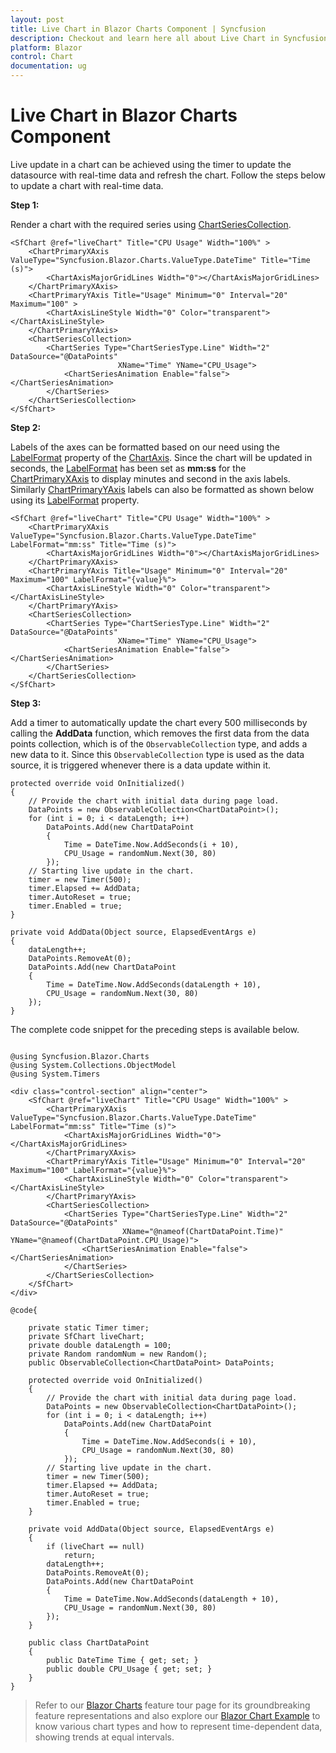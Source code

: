 ```yaml
---
layout: post
title: Live Chart in Blazor Charts Component | Syncfusion
description: Checkout and learn here all about Live Chart in Syncfusion Blazor Charts component and much more details.
platform: Blazor
control: Chart
documentation: ug
---
```


<!-- markdownlint-disable MD036 -->

# Live Chart in Blazor Charts Component

Live update in a chart can be achieved using the timer to update the datasource with real-time data and refresh the chart. Follow the steps below to update a chart with real-time data.

**Step 1:**

Render a chart with the required series using [ChartSeriesCollection](https://help.syncfusion.com/cr/blazor/Syncfusion.Blazor.Charts.ChartSeriesCollection.html).

```cshtml
<SfChart @ref="liveChart" Title="CPU Usage" Width="100%" >
    <ChartPrimaryXAxis ValueType="Syncfusion.Blazor.Charts.ValueType.DateTime" Title="Time (s)">
        <ChartAxisMajorGridLines Width="0"></ChartAxisMajorGridLines>
    </ChartPrimaryXAxis>
    <ChartPrimaryYAxis Title="Usage" Minimum="0" Interval="20" Maximum="100" >
        <ChartAxisLineStyle Width="0" Color="transparent"></ChartAxisLineStyle>
    </ChartPrimaryYAxis>
    <ChartSeriesCollection>
        <ChartSeries Type="ChartSeriesType.Line" Width="2" DataSource="@DataPoints"
                        XName="Time" YName="CPU_Usage">
            <ChartSeriesAnimation Enable="false"></ChartSeriesAnimation>
        </ChartSeries>
    </ChartSeriesCollection>
</SfChart>
```

**Step 2:**

Labels of the axes can be formatted based on our need using the [LabelFormat](https://help.syncfusion.com/cr/blazor/Syncfusion.Blazor.Charts.ChartCommonAxis.html#Syncfusion_Blazor_Charts_ChartCommonAxis_Format) property of the [ChartAxis](https://help.syncfusion.com/cr/blazor/Syncfusion.Blazor.Charts.ChartAxis.html). Since the chart will be updated in seconds, the [LabelFormat](https://help.syncfusion.com/cr/blazor/Syncfusion.Blazor.Charts.ChartCommonAxis.html#Syncfusion_Blazor_Charts_ChartCommonAxis_Format) has been set as **mm:ss** for the [ChartPrimaryXAxis](https://help.syncfusion.com/cr/blazor/Syncfusion.Blazor.Charts.ChartPrimaryXAxis.html) to display minutes and second in the axis labels. Similarly [ChartPrimaryYAxis](https://help.syncfusion.com/cr/blazor/Syncfusion.Blazor.Charts.ChartPrimaryYAxis.html) labels can also be formatted as shown below using its [LabelFormat](https://help.syncfusion.com/cr/blazor/Syncfusion.Blazor.Charts.ChartCommonAxis.html#Syncfusion_Blazor_Charts_ChartCommonAxis_Format) property.

```cshtml
<SfChart @ref="liveChart" Title="CPU Usage" Width="100%" >
    <ChartPrimaryXAxis ValueType="Syncfusion.Blazor.Charts.ValueType.DateTime" LabelFormat="mm:ss" Title="Time (s)">
        <ChartAxisMajorGridLines Width="0"></ChartAxisMajorGridLines>
    </ChartPrimaryXAxis>
    <ChartPrimaryYAxis Title="Usage" Minimum="0" Interval="20" Maximum="100" LabelFormat="{value}%">
        <ChartAxisLineStyle Width="0" Color="transparent"></ChartAxisLineStyle>
    </ChartPrimaryYAxis>
    <ChartSeriesCollection>
        <ChartSeries Type="ChartSeriesType.Line" Width="2" DataSource="@DataPoints"
                        XName="Time" YName="CPU_Usage">
            <ChartSeriesAnimation Enable="false"></ChartSeriesAnimation>
        </ChartSeries>
    </ChartSeriesCollection>
</SfChart>
```

**Step 3:**

Add a timer to automatically update the chart every 500 milliseconds by calling the **AddData** function, which removes the first data from the data points collection, which is of the `ObservableCollection` type, and adds a new data to it. Since this `ObservableCollection` type is used as the data source, it is triggered whenever there is a data update within it.

```cshtml
protected override void OnInitialized()
{
    // Provide the chart with initial data during page load.
    DataPoints = new ObservableCollection<ChartDataPoint>();
    for (int i = 0; i < dataLength; i++)
        DataPoints.Add(new ChartDataPoint
        {
            Time = DateTime.Now.AddSeconds(i + 10),
            CPU_Usage = randomNum.Next(30, 80)
        });
    // Starting live update in the chart.
    timer = new Timer(500);
    timer.Elapsed += AddData;
    timer.AutoReset = true;
    timer.Enabled = true;
}

private void AddData(Object source, ElapsedEventArgs e)
{
    dataLength++;
    DataPoints.RemoveAt(0);
    DataPoints.Add(new ChartDataPoint
    {
        Time = DateTime.Now.AddSeconds(dataLength + 10),
        CPU_Usage = randomNum.Next(30, 80)
    });
}
```

The complete code snippet for the preceding steps is available below.

```cshtml

@using Syncfusion.Blazor.Charts
@using System.Collections.ObjectModel
@using System.Timers

<div class="control-section" align="center">
    <SfChart @ref="liveChart" Title="CPU Usage" Width="100%" >
        <ChartPrimaryXAxis ValueType="Syncfusion.Blazor.Charts.ValueType.DateTime" LabelFormat="mm:ss" Title="Time (s)">
            <ChartAxisMajorGridLines Width="0"></ChartAxisMajorGridLines>
        </ChartPrimaryXAxis>
        <ChartPrimaryYAxis Title="Usage" Minimum="0" Interval="20" Maximum="100" LabelFormat="{value}%">
            <ChartAxisLineStyle Width="0" Color="transparent"></ChartAxisLineStyle>
        </ChartPrimaryYAxis>
        <ChartSeriesCollection>
            <ChartSeries Type="ChartSeriesType.Line" Width="2" DataSource="@DataPoints"
                         XName="@nameof(ChartDataPoint.Time)" YName="@nameof(ChartDataPoint.CPU_Usage)">
                <ChartSeriesAnimation Enable="false"></ChartSeriesAnimation>
            </ChartSeries>
        </ChartSeriesCollection>
    </SfChart>
</div>

@code{

    private static Timer timer;
    private SfChart liveChart;
    private double dataLength = 100;
    private Random randomNum = new Random();
    public ObservableCollection<ChartDataPoint> DataPoints;

    protected override void OnInitialized()
    {
        // Provide the chart with initial data during page load.
        DataPoints = new ObservableCollection<ChartDataPoint>();
        for (int i = 0; i < dataLength; i++)
            DataPoints.Add(new ChartDataPoint
            {
                Time = DateTime.Now.AddSeconds(i + 10),
                CPU_Usage = randomNum.Next(30, 80)
            });
        // Starting live update in the chart.
        timer = new Timer(500);
        timer.Elapsed += AddData;
        timer.AutoReset = true;
        timer.Enabled = true;
    }

    private void AddData(Object source, ElapsedEventArgs e)
    {
        if (liveChart == null)
            return;
        dataLength++;
        DataPoints.RemoveAt(0);
        DataPoints.Add(new ChartDataPoint
        {
            Time = DateTime.Now.AddSeconds(dataLength + 10),
            CPU_Usage = randomNum.Next(30, 80)
        });
    }

    public class ChartDataPoint
    {
        public DateTime Time { get; set; }
        public double CPU_Usage { get; set; }
    }
}

```

> Refer to our [Blazor Charts](https://www.syncfusion.com/blazor-components/blazor-charts) feature tour page for its groundbreaking feature representations and also explore our [Blazor Chart Example](https://blazor.syncfusion.com/demos/chart/line?theme=bootstrap4) to know various chart types and how to represent time-dependent data, showing trends at equal intervals.
